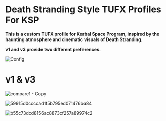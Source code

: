 # Death Stranding Style TUFX Profiles For KSP

**This is a custom TUFX profile for Kerbal Space Program, inspired by the haunting atmosphere and cinematic visuals of Death Stranding.**

**v1 and v3 provide two different preferences.**

![Config](https://github.com/user-attachments/assets/de78b6af-e2eb-40a6-a1e9-7e11cedab92d)

# v1 & v3

![compare1 - Copy](https://github.com/user-attachments/assets/fa455270-58b8-4ab4-aac1-974871b3201a)


![59915d0ccccad1f5b795ed071476ba84](https://github.com/user-attachments/assets/cb2374f9-d4f5-464c-9ec3-6bf5f4c20270)

![b55c73dcd8156ac8873cf257a89974c2](https://github.com/user-attachments/assets/3226c701-2279-42a6-827f-80b0d585a8ec)
